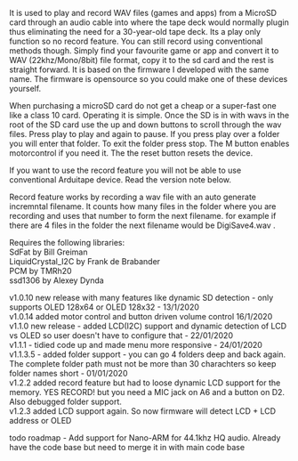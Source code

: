 It is used to play and record WAV files (games and apps) from a MicroSD card through an audio cable into where the tape deck would normally plugin thus eliminating the need for a 30-year-old tape deck. Its a play only function so no record feature. You can still record using conventional methods though. Simply find your favourite game or app and convert it to WAV (22khz/Mono/8bit)  file format, copy it to the sd card and the rest is straight forward. It is based on the firmware I developed with the same name. The firmware is opensource so you could make one of these devices yourself. 

When purchasing a microSD card do not get a cheap or a super-fast one like a class 10 card.  Operating it is simple. Once the SD is in with wavs in the root of the SD card use the up and down buttons to scroll through the wav files. Press play to play and again to pause. If you press play over a folder you will enter that folder. To exit the folder press stop. The M button enables motorcontrol if you need it. The the reset button resets the device. 

If you want to use the record feature you will not be able to use conventional Arduitape device. Read the version note below. <br /> 

Record feature works by recording a wav file with an auto generate incremntal filename. It counts how many files in the folder where you are recording and uses that number to form the next filename. for example if there are 4 files in the folder the next filename would be DigiSave4.wav . <br /> 

Requires the following libraries: <br /> 
SdFat by Bill Greiman<br /> 
LiquidCrystal_I2C by Frank de Brabander <br /> 
PCM by TMRh20 <br /> 
ssd1306 by Alexey Dynda <br /> 


v1.0.10 new release with many features like dynamic SD detection - only supports OLED 128x64 or OLED 128x32 - 13/1/2020 <br /> 
v1.0.14 added motor control and button driven volume control 16/1/2020 <br />
v1.1.0 new release - added LCD(I2C) support and dynamic detection of LCD vs OLED so user doesn't have to configure that - 22/01/2020 <br /> 
v1.1.1 - tidied code up and made menu more responsive - 24/01/2020 <br />
v1.1.3.5 - added folder support - you can go 4 folders deep and back again. The complete folder path must not be more than 30 charachters so keep folder names short - 01/01/2020 <br />
v1.2.2 added record feature but had to loose dynamic LCD support for the memory. YES RECORD! but you need a MIC jack on A6 and a button on D2. Also debugged folder support. <br /> 
v1.2.3 added LCD support again. So now firmware will detect LCD + LCD address or OLED <br /> 

todo 
roadmap - Add support for Nano-ARM for 44.1khz HQ audio. Already have the code base but need to merge it in with main code base

